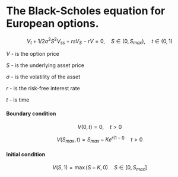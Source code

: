 # The Black-Scholes equation for European options.

$$ V_{t}+1/2σ^{2}S^{2}V_{ss}+rsV_{S}-rV = 0, \quad S \in (0, S_{max}), \quad t \in (0, 1) $$

$V$ - is the option price

$S$ - is the underlying asset price

$\sigma$ - is the volatility of the asset

$r$ - is the risk-free interest rate

$t$ - is time
#### Boundary condition
$$ V(0, t) = 0, \quad t>0 $$

$$ V(S_{max},t) = S_{max}- Ke^{r(1 −t)} \quad t>0$$
#### Initial condition

$$ V(S,1) = \max(S-K,0) \quad S \in [0,S_{max}] $$

